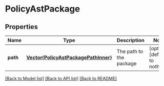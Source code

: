 # PolicyAstPackage


## Properties
Name | Type | Description | Notes
------------ | ------------- | ------------- | -------------
**path** | [**Vector{PolicyAstPackagePathInner}**](PolicyAstPackagePathInner.md) | The path to the package | [optional] [default to nothing]


[[Back to Model list]](../README.md#models) [[Back to API list]](../README.md#api-endpoints) [[Back to README]](../README.md)


